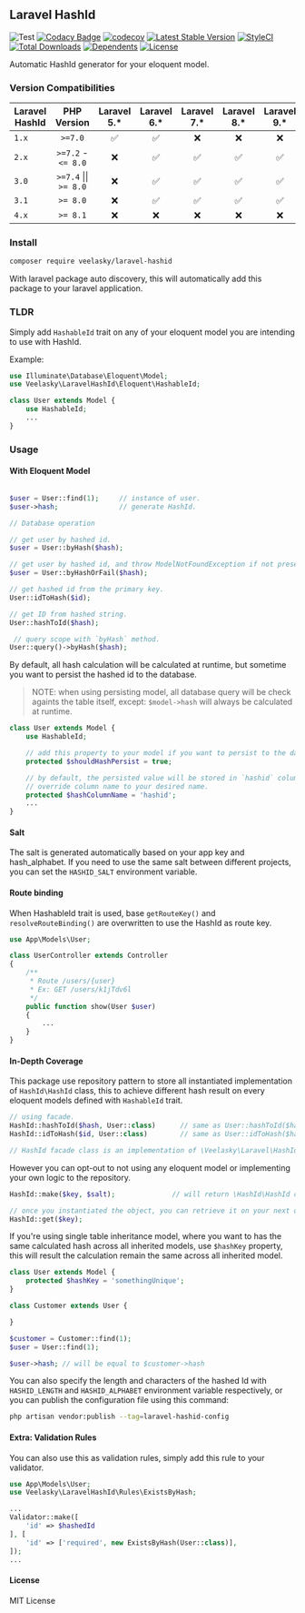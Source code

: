 ## Laravel HashId
![Test](https://github.com/veelasky/laravel-hashid/workflows/Test/badge.svg)
[![Codacy Badge](https://api.codacy.com/project/badge/Grade/3e929b5327a9453bb0da5cbf2ecb8794)](https://app.codacy.com/gh/veelasky/laravel-hashid?utm_source=github.com&utm_medium=referral&utm_content=veelasky/laravel-hashid&utm_campaign=Badge_Grade)
[![codecov](https://codecov.io/gh/veelasky/laravel-hashid/branch/master/graph/badge.svg?token=t95ymsMyDX)](https://codecov.io/gh/veelasky/laravel-hashid)
[![Latest Stable Version](https://poser.pugx.org/veelasky/laravel-hashid/v)](//packagist.org/packages/veelasky/laravel-hashid)
[![StyleCI](https://github.styleci.io/repos/118424643/shield?branch=master)](https://github.styleci.io/repos/118424643?branch=master)
[![Total Downloads](https://poser.pugx.org/veelasky/laravel-hashid/downloads)](//packagist.org/packages/veelasky/laravel-hashid)
[![Dependents](https://poser.pugx.org/veelasky/laravel-hashid/dependents)](//packagist.org/packages/veelasky/laravel-hashid)
[![License](https://poser.pugx.org/veelasky/laravel-hashid/license)](//packagist.org/packages/veelasky/laravel-hashid)

Automatic HashId generator for your eloquent model.

### Version Compatibilities

| Laravel HashId 	 |   PHP Version      	    |     Laravel 5.*    	|     Laravel 6.*    	|     Laravel 7.*    	|     Laravel 8.*    	|     Laravel 9.*    	|     Laravel 10.*    	|
|------------------|:-----------------------:|:------------------:	|:------------------:	|:------------------:	|:------------------:	|:------------------:	|:------------------:	|
| `1.x`     	      | `>=7.0`               	 | :white_check_mark: 	| :white_check_mark: 	| :x:                	| :x:                	| :x:                	| :x:                	|
| `2.x`     	      | `>=7.2` - `<= 8.0`    	 | :x:                	| :white_check_mark: 	| :white_check_mark: 	| :white_check_mark: 	| :white_check_mark: 	| :x: 	|
| `3.0`     	      | `>=7.4` \|\| `>= 8.0` 	 | :x:                	| :white_check_mark: 	| :white_check_mark: 	| :white_check_mark: 	| :white_check_mark: 	| :x: 	|
| `3.1`     	      |       `>= 8.0` 	        | :x:                	| :white_check_mark: 	| :white_check_mark: 	| :white_check_mark: 	| :white_check_mark: 	| :white_check_mark: 	|
| `4.x`     	      |       `>= 8.1` 	        | :x:                	| :x: 	| :x: 	| :x: 	| :x: 	| :white_check_mark: 	|

### Install

```bash
composer require veelasky/laravel-hashid
```

With laravel package auto discovery, this will automatically add this package to your laravel application.

### TLDR

Simply add `HashableId` trait on any of your eloquent model you are intending to use with HashId.

Example:
```php
use Illuminate\Database\Eloquent\Model;
use Veelasky\LaravelHashId\Eloquent\HashableId;

class User extends Model {
    use HashableId;
    ...
}
```

### Usage

#### With Eloquent Model
```php

$user = User::find(1);     // instance of user.
$user->hash;               // generate HashId.

// Database operation

// get user by hashed id.
$user = User::byHash($hash);

// get user by hashed id, and throw ModelNotFoundException if not present.
$user = User::byHashOrFail($hash);

// get hashed id from the primary key.
User::idToHash($id);

// get ID from hashed string.
User::hashToId($hash);

 // query scope with `byHash` method.
User::query()->byHash($hash);
```

By default, all hash calculation will be calculated at runtime, but sometime you want to persist the hashed id to the database.

> NOTE: when using persisting model, all database query will be check againts the table itself, except: `$model->hash` will always be calculated at runtime.
```php
class User extends Model {
    use HashableId;

    // add this property to your model if you want to persist to the database.
    protected $shouldHashPersist = true;

    // by default, the persisted value will be stored in `hashid` column
    // override column name to your desired name.
    protected $hashColumnName = 'hashid';
    ...
}

```

#### Salt

The salt is generated automatically based on your app key and hash_alphabet. If you need to use the same salt between different projects, you can set the `HASHID_SALT` environment variable.

#### Route binding

When HashableId trait is used, base `getRouteKey()` and `resolveRouteBinding()` are overwritten to use the HashId as route key.

```php
use App\Models\User;

class UserController extends Controller
{
    /**
     * Route /users/{user}
     * Ex: GET /users/k1jTdv6l
     */
    public function show(User $user)
    {
        ...
    }
}
```

#### In-Depth Coverage

This package use repository pattern to store all instantiated implementation of `HashId\HashId` class, this to achieve different hash result on every eloquent models defined with `HashableId` trait.

```php
// using facade.
HashId::hashToId($hash, User::class)      // same as User::hashToId($hash);
HashId::idToHash($id, User::class)        // same as User::idToHash($hash);

// HashId facade class is an implementation of \Veelasky\Laravel\HashId\Repository
```

However you can opt-out to not using any eloquent model or implementing your own logic to the repository.

```php
HashId::make($key, $salt);              // will return \HashId\HashId class.

// once you instantiated the object, you can retrieve it on your next operation
HashId::get($key);
```

If you're using single table inheritance model, where you want to has the same calculated hash across all inherited models, use `$hashKey` property, this will result the calculation remain the same across all inherited model.

```php
class User extends Model {
    protected $hashKey = 'somethingUnique';
}

class Customer extends User {

}

$customer = Customer::find(1);
$user = User::find(1);

$user->hash; // will be equal to $customer->hash
```

You can also specify the length and characters of the hashed Id with `HASHID_LENGTH` and `HASHID_ALPHABET` environment variable respectively, or you can publish the configuration file using this command:

```bash
php artisan vendor:publish --tag=laravel-hashid-config
```

#### Extra: Validation Rules

You can also use this as validation rules, simply add this rule to your validator.

```php
use App\Models\User;
use Veelasky\LaravelHashId\Rules\ExistsByHash;

...
Validator::make([
    'id' => $hashedId
], [
    'id' => ['required', new ExistsByHash(User::class)],
]);
...
```

#### License

MIT License
